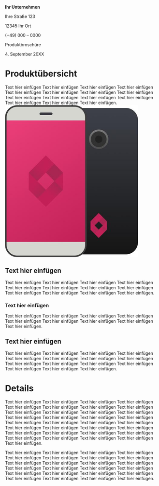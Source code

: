**Ihr Unternehmen**

Ihre Straße 123

12345 Ihr Ort

(+49) 000 – 0000

Produktbroschüre

4\. September 20XX

# Produktübersicht

Text hier einfügen Text hier einfügen Text hier einfügen Text hier
einfügen Text hier einfügen Text hier einfügen Text hier einfügen Text
hier einfügen Text hier einfügen Text hier einfügen Text hier einfügen
Text hier einfügen Text hier einfügen Text hier einfügen Text hier
einfügen.![Platzhalterbild](image1.jpg)

## Text hier einfügen

Text hier einfügen Text hier einfügen Text hier einfügen Text hier
einfügen Text hier einfügen Text hier einfügen Text hier einfügen Text
hier einfügen Text hier einfügen Text hier einfügen Text hier einfügen
Text hier einfügen.

### Text hier einfügen

Text hier einfügen Text hier einfügen Text hier einfügen Text hier
einfügen Text hier einfügen Text hier einfügen Text hier einfügen Text
hier einfügen Text hier einfügen.

## 

##  

## Text hier einfügen

Text hier einfügen Text hier einfügen Text hier einfügen Text hier
einfügen Text hier einfügen Text hier einfügen Text hier einfügen Text
hier einfügen Text hier einfügen Text hier einfügen Text hier einfügen
Text hier einfügen Text hier einfügen Text hier einfügen Text hier
einfügen.

# Details

Text hier einfügen Text hier einfügen Text hier einfügen Text hier
einfügen Text hier einfügen Text hier einfügen Text hier einfügen Text
hier einfügen Text hier einfügen Text hier einfügen Text hier einfügen
Text hier einfügen Text hier einfügen Text hier einfügen Text hier
einfügen Text hier einfügen Text hier einfügen Text hier einfügen Text
hier einfügen Text hier einfügen Text hier einfügen Text hier einfügen
Text hier einfügen Text hier einfügen Text hier einfügen Text hier
einfügen Text hier einfügen Text hier einfügen Text hier einfügen Text
hier einfügen Text hier einfügen Text hier einfügen Text hier einfügen.

Text hier einfügen Text hier einfügen Text hier einfügen Text hier
einfügen Text hier einfügen Text hier einfügen Text hier einfügen Text
hier einfügen Text hier einfügen Text hier einfügen Text hier einfügen
Text hier einfügen Text hier einfügen Text hier einfügen Text hier
einfügen Text hier einfügen Text hier einfügen Text hier einfügen Text
hier einfügen Text hier einfügen Text hier einfügen Text hier einfügen
Text hier einfügen Text hier einfügen.
